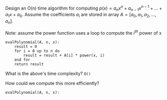 Design an O(n) time algorithm for computing $p(x)=a_nx^n + a_{n-1}x^{n-1} + ... + a_1x+a_0$. Assume the coefficients $a_i$ are stored in array $A = [a_0, a_1, a_2,...,a_n]$.

Note: assume the power function uses a loop to compute the $i^{th}$ power of x

```
evalPolynomial(A, n, x): 
    result = 0
    for i = 0 up to n do
        result = result + A[i] * power(x, i)
    end for 
    return result 
```

What is the above's time complexity? ```O()``` 


How could we compute this more efficiently? 

```
evalPolynomial(A, n, x):
```